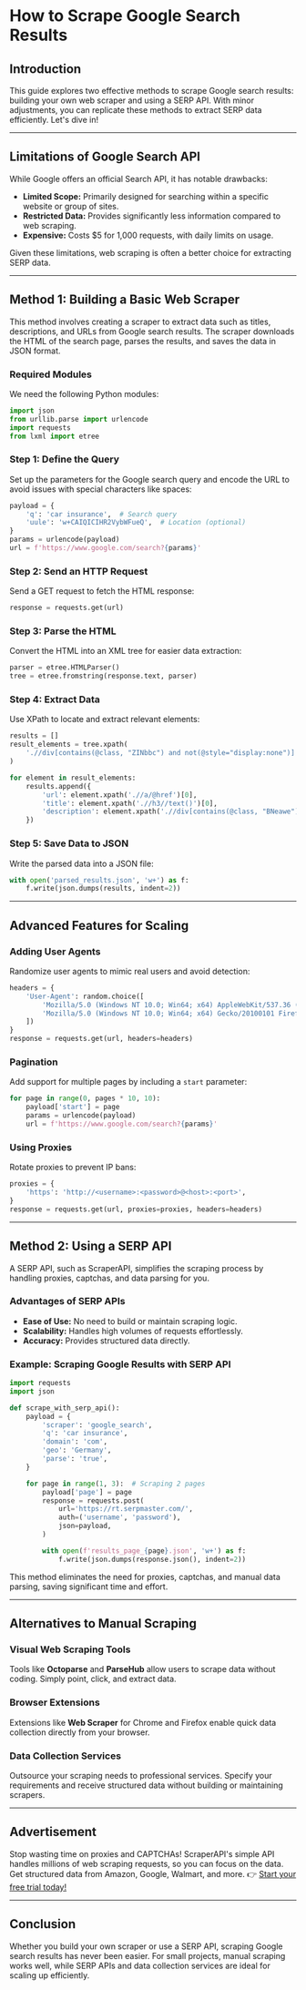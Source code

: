 # How to Scrape Google Search Results

## Introduction

This guide explores two effective methods to scrape Google search results: building your own web scraper and using a SERP API. With minor adjustments, you can replicate these methods to extract SERP data efficiently. Let's dive in!

---

## Limitations of Google Search API

While Google offers an official Search API, it has notable drawbacks:

- **Limited Scope:** Primarily designed for searching within a specific website or group of sites.
- **Restricted Data:** Provides significantly less information compared to web scraping.
- **Expensive:** Costs $5 for 1,000 requests, with daily limits on usage.

Given these limitations, web scraping is often a better choice for extracting SERP data.

---

## Method 1: Building a Basic Web Scraper

This method involves creating a scraper to extract data such as titles, descriptions, and URLs from Google search results. The scraper downloads the HTML of the search page, parses the results, and saves the data in JSON format.

### Required Modules
We need the following Python modules:
```python
import json
from urllib.parse import urlencode
import requests
from lxml import etree
```

### Step 1: Define the Query
Set up the parameters for the Google search query and encode the URL to avoid issues with special characters like spaces:
```python
payload = {
    'q': 'car insurance',  # Search query
    'uule': 'w+CAIQICIHR2VybWFueQ',  # Location (optional)
}
params = urlencode(payload)
url = f'https://www.google.com/search?{params}'
```

### Step 2: Send an HTTP Request
Send a GET request to fetch the HTML response:
```python
response = requests.get(url)
```

### Step 3: Parse the HTML
Convert the HTML into an XML tree for easier data extraction:
```python
parser = etree.HTMLParser()
tree = etree.fromstring(response.text, parser)
```

### Step 4: Extract Data
Use XPath to locate and extract relevant elements:
```python
results = []
result_elements = tree.xpath(
    './/div[contains(@class, "ZINbbc") and not(@style="display:none")]'
)

for element in result_elements:
    results.append({
        'url': element.xpath('.//a/@href')[0],
        'title': element.xpath('.//h3//text()')[0],
        'description': element.xpath('.//div[contains(@class, "BNeawe")]//text()')[-1],
    })
```

### Step 5: Save Data to JSON
Write the parsed data into a JSON file:
```python
with open('parsed_results.json', 'w+') as f:
    f.write(json.dumps(results, indent=2))
```

---

## Advanced Features for Scaling

### Adding User Agents
Randomize user agents to mimic real users and avoid detection:
```python
headers = {
    'User-Agent': random.choice([
        'Mozilla/5.0 (Windows NT 10.0; Win64; x64) AppleWebKit/537.36 (KHTML, like Gecko) Chrome/74.0.3729.131 Safari/537.36',
        'Mozilla/5.0 (Windows NT 10.0; Win64; x64) Gecko/20100101 Firefox/66.0',
    ])
}
response = requests.get(url, headers=headers)
```

### Pagination
Add support for multiple pages by including a `start` parameter:
```python
for page in range(0, pages * 10, 10):
    payload['start'] = page
    params = urlencode(payload)
    url = f'https://www.google.com/search?{params}'
```

### Using Proxies
Rotate proxies to prevent IP bans:
```python
proxies = {
    'https': 'http://<username>:<password>@<host>:<port>',
}
response = requests.get(url, proxies=proxies, headers=headers)
```

---

## Method 2: Using a SERP API

A SERP API, such as ScraperAPI, simplifies the scraping process by handling proxies, captchas, and data parsing for you.

### Advantages of SERP APIs
- **Ease of Use:** No need to build or maintain scraping logic.
- **Scalability:** Handles high volumes of requests effortlessly.
- **Accuracy:** Provides structured data directly.

### Example: Scraping Google Results with SERP API
```python
import requests
import json

def scrape_with_serp_api():
    payload = {
        'scraper': 'google_search',
        'q': 'car insurance',
        'domain': 'com',
        'geo': 'Germany',
        'parse': 'true',
    }

    for page in range(1, 3):  # Scraping 2 pages
        payload['page'] = page
        response = requests.post(
            url='https://rt.serpmaster.com/',
            auth=('username', 'password'),
            json=payload,
        )

        with open(f'results_page_{page}.json', 'w+') as f:
            f.write(json.dumps(response.json(), indent=2))
```

This method eliminates the need for proxies, captchas, and manual data parsing, saving significant time and effort.

---

## Alternatives to Manual Scraping

### Visual Web Scraping Tools
Tools like **Octoparse** and **ParseHub** allow users to scrape data without coding. Simply point, click, and extract data.

### Browser Extensions
Extensions like **Web Scraper** for Chrome and Firefox enable quick data collection directly from your browser.

### Data Collection Services
Outsource your scraping needs to professional services. Specify your requirements and receive structured data without building or maintaining scrapers.

---

## Advertisement

Stop wasting time on proxies and CAPTCHAs! ScraperAPI's simple API handles millions of web scraping requests, so you can focus on the data. Get structured data from Amazon, Google, Walmart, and more. 👉 [Start your free trial today!](https://bit.ly/Scraperapi)

---

## Conclusion

Whether you build your own scraper or use a SERP API, scraping Google search results has never been easier. For small projects, manual scraping works well, while SERP APIs and data collection services are ideal for scaling up efficiently.
